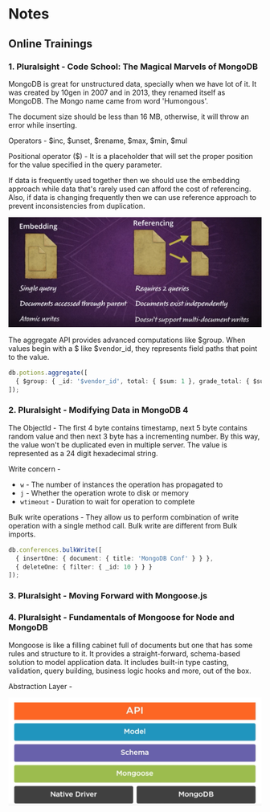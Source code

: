 # Notes

## Online Trainings

### 1. Pluralsight - Code School: The Magical Marvels of MongoDB

MongoDB is great for unstructured data, specially when we have lot of it. It was created by 10gen in 2007 and in 2013, they renamed itself as MongoDB. The Mongo name came from word 'Humongous'.

The document size should be less than 16 MB, otherwise, it will throw an error while inserting.

Operators - $inc, $unset, $rename, $max, $min, $mul

Positional operator ($) - It is a placeholder that will set the proper position for the value specified in the query parameter.

If data is frequently used together then we should use the embedding approach while data that's rarely used can afford the cost of referencing. Also, if data is changing frequently then we can use reference approach to prevent inconsistencies from duplication.

![Embedding vs. referencing](./assets/notes/1-embedding-vs-referencing.PNG)

The aggregate API provides advanced computations like $group. When values begin with a $ like $vendor_id, they represents field paths that point to the value.

```typescript
db.potions.aggregate([
  { $group: { _id: '$vendor_id', total: { $sum: 1 }, grade_total: { $sum: '$grade' } } }
]);
```

### 2. Pluralsight - Modifying Data in MongoDB 4

The ObjectId - The first 4 byte contains timestamp, next 5 byte contains random value and then next 3 byte has a incrementing number. By this way, the value won't be duplicated even in multiple server. The value is represented as a 24 digit hexadecimal string.

Write concern -

- `w` - The number of instances the operation has propagated to
- `j` - Whether the operation wrote to disk or memory
- `wtimeout` - Duration to wait for operation to complete

Bulk write operations - They allow us to perform combination of write operation with a single method call. Bulk write are different from Bulk imports.

```typescript
db.conferences.bulkWrite([
  { insertOne: { document: { title: 'MongoDB Conf' } } },
  { deleteOne: { filter: { _id: 10 } } }
]);
```

### 3. Pluralsight - Moving Forward with Mongoose.js

### 4. Pluralsight - Fundamentals of Mongoose for Node and MongoDB

Mongoose is like a filling cabinet full of documents but one that has some rules and structure to it. It provides a straight-forward, schema-based solution to model application data. It includes built-in type casting, validation, query building, business logic hooks and more, out of the box.

Abstraction Layer -

![Abstraction Layer](./assets/notes/2-abstraction-layer.PNG)
